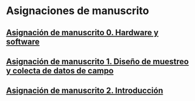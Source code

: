 # Asignaciones de manuscrito

## [Asignación de manuscrito 0. Hardware y software](asignacion-00.md)

## [Asignación de manuscrito 1. Diseño de muestreo y colecta de datos de campo](asignacion-01.md)

## [Asignación de manuscrito 2. Introducción](asignacion-02.md)

<!-- ## [Asignación de manuscrito 2. Técnicas de procesamiento y analíticas (subsección de la Metodología)](asignacion-02.md) -->



<!-- ## [Asignación de manuscrito 4. Resultados](asignacion-04.md) -->